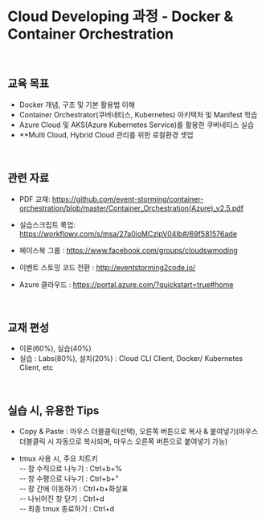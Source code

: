 #  Cloud Developing 과정 - Docker & Container Orchestration

<br/>

## 교육 목표

- Docker 개념, 구조 및 기본 활용법 이해
- Container Orchestrator(쿠버네티스, Kubernetes) 아키텍처 및 Manifest 학습
- Azure Cloud 및 AKS(Azure Kubernetes Service)를 활용한 쿠버네티스 실습
- **Multi Cloud, Hybrid Cloud 관리를 위한 로컬환경 셋업

<br/>

## 관련 자료

- PDF 교재: https://github.com/event-storming/container-orchestration/blob/master/Container_Orchestration(Azure)_v2.5.pdf

- 실습스크립트 룩업:
https://workflowy.com/s/msa/27a0ioMCzlpV04Ib#/69f581576ade

- 페이스북 그룹 : 
https://www.facebook.com/groups/cloudswmoding  

- 이벤트 스토밍 코드 전환 : 
http://eventstorming2code.io/  

- Azure 클라우드 : 
https://portal.azure.com/?quickstart=true#home

<br/>

## 교재 편성
- 이론(60%), 실습(40%) 
- 실습 : Labs(80%), 설치(20%) : Cloud CLI Client, Docker/ Kubernetes Client, etc   

<br/>

## 실습 시, 유용한 Tips
- Copy & Paste : 마우스 더블클릭(선택), 오른쪽 버튼으로 복사 & 붙여넣기(마우스 더블클릭 시 자동으로 복사되며, 마우스 오른쪽 버튼으로 붙여넣기 가능)

- tmux 사용 시, 주요 치트키<br/>
-- 창 수직으로 나누기 : Ctrl+b+% <br/>
-- 창 수평으로 나누기 : Ctrl+b+" <br/>
-- 창 간에 이동하기 : Ctrl+b+화살표 <br/>
-- 나뉘어진 창 닫기 : Ctrl+d <br/>
-- 최종 tmux 종료하기 : Ctrl+d 

       
